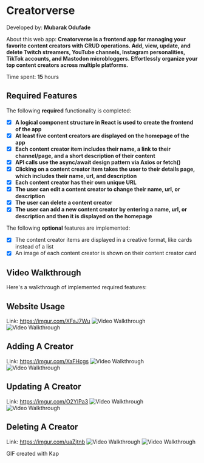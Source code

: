# Creatorverse

Developed by: **Mubarak Odufade**

About this web app: **Creatorverse is a frontend app for managing your favorite content creators with CRUD operations. Add, view, update, and delete Twitch streamers, YouTube channels, Instagram personalities, TikTok accounts, and Mastodon microbloggers. Effortlessly organize your top content creators across multiple platforms.**

Time spent: **15** hours

## Required Features

The following **required** functionality is completed:

<!-- 👉🏿👉🏿👉🏿 Make sure to check off completed functionality below -->
- [X] **A logical component structure in React is used to create the frontend of the app**
- [X] **At least five content creators are displayed on the homepage of the app**
- [X] **Each content creator item includes their name, a link to their channel/page, and a short description of their content**
- [X] **API calls use the async/await design pattern via Axios or fetch()**
- [X] **Clicking on a content creator item takes the user to their details page, which includes their name, url, and description**
- [X] **Each content creator has their own unique URL**
- [X] **The user can edit a content creator to change their name, url, or description**
- [X] **The user can delete a content creator**
- [X] **The user can add a new content creator by entering a name, url, or description and then it is displayed on the homepage**

The following **optional** features are implemented:

- [X] The content creator items are displayed in a creative format, like cards instead of a list
- [X] An image of each content creator is shown on their content creator card

## Video Walkthrough

Here's a walkthrough of implemented required features:


## Website Usage
Link: https://imgur.com/XFaJ7Wu
<img src='https://imgur.com/XFaJ7Wu' title='Video Walkthrough' width='' alt='Video Walkthrough' />
<img src='https://imgur.com/XFaJ7Wu.gif' title='Video Walkthrough' width='' alt='Video Walkthrough' />

## Adding A Creator 
Link: https://imgur.com/XaFHcgs
<img src='https://imgur.com/XaFHcgs' title='Video Walkthrough' width='' alt='Video Walkthrough' />
<img src='https://imgur.com/XaFHcgs.gif' title='Video Walkthrough' width='' alt='Video Walkthrough' />


## Updating A Creator
Link: https://imgur.com/O2YIPa3
<img src='https://imgur.com/O2YIPa3' title='Video Walkthrough' width='' alt='Video Walkthrough' />
<img src='https://imgur.com/O2YIPa3.gif' title='Video Walkthrough' width='' alt='Video Walkthrough' />

## Deleting A Creator
Link: https://imgur.com/uaZjtnb
<img src='https://imgur.com/uaZjtnb' title='Video Walkthrough' width='' alt='Video Walkthrough' />
<img src='https://imgur.com/uaZjtnb.gif' title='Video Walkthrough' width='' alt='Video Walkthrough' />

<!-- Replace this with whatever GIF tool you used! -->
GIF created with Kap
<!-- Recommended tools:
[Kap](https://getkap.co/) for macOS

Copyright 2024 BitByBit

Licensed under the Apache License, Version 2.0 (the "License"); you may not use this file except in compliance with the License. You may obtain a copy of the License at

> http://www.apache.org/licenses/LICENSE-2.0

Unless required by applicable law or agreed to in writing, software distributed under the License is distributed on an "AS IS" BASIS, WITHOUT WARRANTIES OR CONDITIONS OF ANY KIND, either express or implied. See the License for the specific language governing permissions and limitations under the License.
